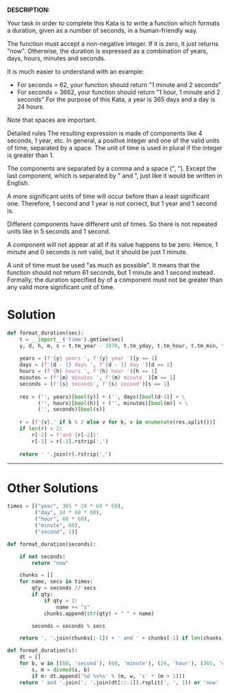 **DESCRIPTION:**

Your task in order to complete this Kata is to write a function which formats a duration, given as a number of seconds, in a human-friendly way.

The function must accept a non-negative integer. If it is zero, it just returns "now". Otherwise, the duration is expressed as a combination of years, days, hours, minutes and seconds.

It is much easier to understand with an example:

* For seconds = 62, your function should return 
    "1 minute and 2 seconds"
* For seconds = 3662, your function should return
    "1 hour, 1 minute and 2 seconds"
For the purpose of this Kata, a year is 365 days and a day is 24 hours.

Note that spaces are important.

Detailed rules
The resulting expression is made of components like 4 seconds, 1 year, etc. In general, a positive integer and one of the valid units of time, separated by a space. The unit of time is used in plural if the integer is greater than 1.

The components are separated by a comma and a space (", "). Except the last component, which is separated by " and ", just like it would be written in English.

A more significant units of time will occur before than a least significant one. Therefore, 1 second and 1 year is not correct, but 1 year and 1 second is.

Different components have different unit of times. So there is not repeated units like in 5 seconds and 1 second.

A component will not appear at all if its value happens to be zero. Hence, 1 minute and 0 seconds is not valid, but it should be just 1 minute.

A unit of time must be used "as much as possible". It means that the function should not return 61 seconds, but 1 minute and 1 second instead. Formally, the duration specified by of a component must not be greater than any valid more significant unit of time.

# Solution

```python
def format_duration(sec):
    t = __import__('time').gmtime(sec)
    y, d, h, m, s = t.tm_year - 1970, t.tm_yday, t.tm_hour, t.tm_min, t.tm_sec
    
    years = (f'{y} years ', f'{y} year ')[y == 1]
    days = (f'{d - 1} days ', f'{d - 1} day ')[d == 1]
    hours = (f'{h} hours ', f'{h} hour ')[h == 1]
    minutes = (f'{m} minutes ', f'{m} minute ')[m == 1]
    seconds = (f'{s} seconds', f'{s} second')[s == 1]
    
    res = ('', years)[bool(y)] + ('', days)[bool(d-1)] + \
          ('', hours)[bool(h)] + ('', minutes)[bool(m)] + \
          ('', seconds)[bool(s)]
          
    r = [f'{v},' if k % 2 else v for k, v in enumerate(res.split())]
    if len(r) > 2:
        r[-2] = f'and {r[-2]}'
        r[-3] = r[-3].rstrip(',')
        
    return ' '.join(r).rstrip(',')
```
___
# Other Solutions
```python
times = [("year", 365 * 24 * 60 * 60), 
         ("day", 24 * 60 * 60),
         ("hour", 60 * 60),
         ("minute", 60),
         ("second", 1)]

def format_duration(seconds):

    if not seconds:
        return "now"

    chunks = []
    for name, secs in times:
        qty = seconds // secs
        if qty:
            if qty > 1:
                name += "s"
            chunks.append(str(qty) + " " + name)

        seconds = seconds % secs

    return ', '.join(chunks[:-1]) + ' and ' + chunks[-1] if len(chunks) > 1 else chunks[0]
```
```python
def format_duration(s):
    dt = []
    for b, w in [(60, 'second'), (60, 'minute'), (24, 'hour'), (365, 'day'), (s+1, 'year')]:
        s, m = divmod(s, b)
        if m: dt.append('%d %s%s' % (m, w, 's' * (m > 1)))
    return ' and '.join(', '.join(dt[::-1]).rsplit(', ', 1)) or 'now'
```
